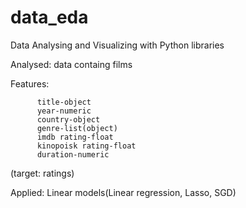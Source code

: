 # data_eda

Data Analysing and Visualizing with Python libraries

Analysed: data containg films


Features: 
          
          title-object
          year-numeric
          country-object
          genre-list(object)
          imdb rating-float
          kinopoisk rating-float
          duration-numeric
 (target: ratings)
 
 Applied: Linear models(Linear regression, Lasso, SGD)
